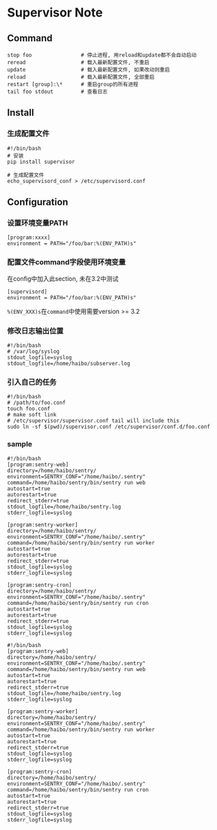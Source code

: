 Supervisor Note
===============

Command
-------

    stop foo                # 停止进程, 用reload和update都不会自动启动
    reread                  # 载入最新配置文件, 不重启
    update                  # 载入最新配置文件, 如果改动则重启
    reload                  # 载入最新配置文件, 全部重启
    restart [group]:\*      # 重启group的所有进程
    tail foo stdout         # 查看日志

Install
-------

### 生成配置文件

``` shell
#!/bin/bash
# 安装
pip install supervisor

# 生成配置文件
echo_supervisord_conf > /etc/supervisord.conf
```

Configuration
-------------

### 设置环境变量PATH

    [program:xxxx]
    environment = PATH="/foo/bar:%(ENV_PATH)s"

### 配置文件command字段使用环境变量

在config中加入此section, 未在3.2中测试

    [supervisord]
    environment = PATH="/foo/bar:%(ENV_PATH)s"

`%(ENV_XXX)s`在`command`中使用需要version >= 3.2

### 修改日志输出位置

``` shell
#!/bin/bash
# /var/log/syslog
stdout_logfile=syslog
stdout_logfile=/home/haibo/subserver.log
```

### 引入自己的任务

``` shell
#!/bin/bash
# /path/to/foo.conf
touch foo.conf
# make soft link
# /etc/supervisor/supervisor.conf tail will include this
sudo ln -sf $(pwd)/supervisor.conf /etc/supervisor/conf.d/foo.conf
```

### sample

``` shell
#!/bin/bash
[program:sentry-web]
directory=/home/haibo/sentry/
environment=SENTRY_CONF="/home/haibo/.sentry"
command=/home/haibo/sentry/bin/sentry run web
autostart=true
autorestart=true
redirect_stderr=true
stdout_logfile=/home/haibo/sentry.log
stderr_logfile=syslog

[program:sentry-worker]
directory=/home/haibo/sentry/
environment=SENTRY_CONF="/home/haibo/.sentry"
command=/home/haibo/sentry/bin/sentry run worker
autostart=true
autorestart=true
redirect_stderr=true
stdout_logfile=syslog
stderr_logfile=syslog

[program:sentry-cron]
directory=/home/haibo/sentry/
environment=SENTRY_CONF="/home/haibo/.sentry"
command=/home/haibo/sentry/bin/sentry run cron
autostart=true
autorestart=true
redirect_stderr=true
stdout_logfile=syslog
stderr_logfile=syslog

```

``` shell
#!/bin/bash
[program:sentry-web]
directory=/home/haibo/sentry/
environment=SENTRY_CONF="/home/haibo/.sentry"
command=/home/haibo/sentry/bin/sentry run web
autostart=true
autorestart=true
redirect_stderr=true
stdout_logfile=/home/haibo/sentry.log
stderr_logfile=syslog

[program:sentry-worker]
directory=/home/haibo/sentry/
environment=SENTRY_CONF="/home/haibo/.sentry"
command=/home/haibo/sentry/bin/sentry run worker
autostart=true
autorestart=true
redirect_stderr=true
stdout_logfile=syslog
stderr_logfile=syslog

[program:sentry-cron]
directory=/home/haibo/sentry/
environment=SENTRY_CONF="/home/haibo/.sentry"
command=/home/haibo/sentry/bin/sentry run cron
autostart=true
autorestart=true
redirect_stderr=true
stdout_logfile=syslog
stderr_logfile=syslog
```
